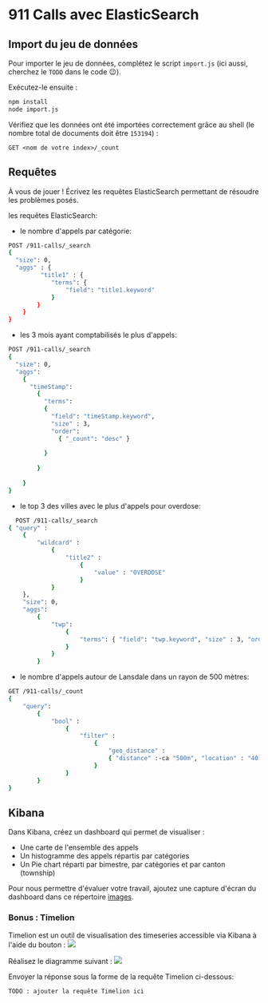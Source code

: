 # 911 Calls avec ElasticSearch

## Import du jeu de données

Pour importer le jeu de données, complétez le script `import.js` (ici aussi, cherchez le `TODO` dans le code :wink:).

Exécutez-le ensuite :

```bash
npm install
node import.js
```

Vérifiez que les données ont été importées correctement grâce au shell (le nombre total de documents doit être `153194`) :

```
GET <nom de votre index>/_count
```

## Requêtes

À vous de jouer ! Écrivez les requêtes ElasticSearch permettant de résoudre les problèmes posés.

les requêtes ElasticSearch:
* le nombre d'appels par catégorie:
```bash
POST /911-calls/_search
{
  "size": 0,
  "aggs" : {
         "title1" : {
            "terms": {
                "field": "title1.keyword"
            }
        }
    }  
} 
```
* les 3 mois ayant comptabilisés le plus d'appels:
```bash
POST /911-calls/_search 
{ 
  "size": 0, 
  "aggs": 
    { 
      "timeStamp": 
        { 
          "terms": 
          { 
            "field": "timeStamp.keyword", 
            "size" : 3, 
            "order":
              { "_count": "desc" } 
            
          } 
          
        } 
      
    } 
}
```
* le top 3 des villes avec le plus d'appels pour overdose:
```bash
  POST /911-calls/_search 
{ "query" : 
    { 
        "wildcard" : 
            { 
                "title2" : 
                    { 
                        "value" : "OVERDOSE" 
                    } 
            } 
    },  
    "size": 0, 
    "aggs": 
        { 
            "twp": 
                { 
                    "terms": { "field": "twp.keyword", "size" : 3, "order": { "_count": "desc" } } 
                } 
            } 
        }
```


* le nombre d'appels autour de Lansdale dans un rayon de 500 mètres:
```bash
GET /911-calls/_count 
{ 
    "query": 
        { 
            "bool" : 
                { 
                    "filter" : 
                        { 
                            "geo_distance" : 
                            { "distance" :-ca "500m", "location" : "40.241493, -75.283783" } 
                        } 
                } 
        } 
}

```
## Kibana

Dans Kibana, créez un dashboard qui permet de visualiser :

* Une carte de l'ensemble des appels
* Un histogramme des appels répartis par catégories
* Un Pie chart réparti par bimestre, par catégories et par canton (township)

Pour nous permettre d'évaluer votre travail, ajoutez une capture d'écran du dashboard dans ce répertoire [images](images).

### Bonus : Timelion
Timelion est un outil de visualisation des timeseries accessible via Kibana à l'aide du bouton : ![](images/timelion.png)

Réalisez le diagramme suivant :
![](images/timelion-chart.png)

Envoyer la réponse sous la forme de la requête Timelion ci-dessous:  

```
TODO : ajouter la requête Timelion ici
```
